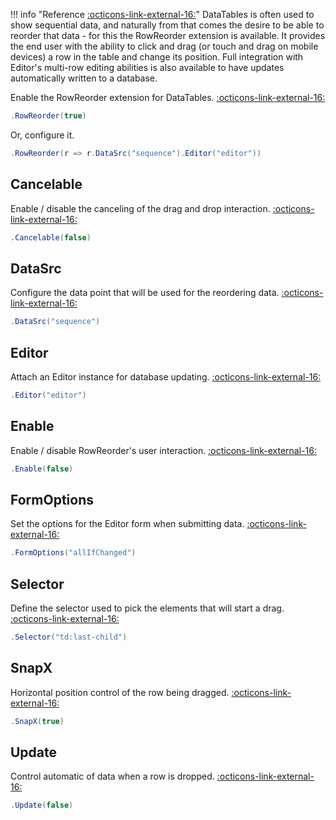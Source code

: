 !!! info "Reference [:octicons-link-external-16:](https://datatables.net/extensions/rowreorder/)"
	DataTables is often used to show sequential data, and naturally from that comes the desire to be able to reorder that
	data - for this the RowReorder extension is available. It provides the end user with the ability to click and drag
	(or touch and drag on mobile devices) a row in the table and change its position. 
	Full integration with Editor's multi-row editing abilities is also available to have updates automatically written to a database.

Enable the RowReorder extension for DataTables.
[:octicons-link-external-16:](https://datatables.net/reference/option/rowReorder)
```csharp
.RowReorder(true)
```
Or, configure it.
```csharp
.RowReorder(r => r.DataSrc("sequence").Editor("editor"))
```

## Cancelable
Enable / disable the canceling of the drag and drop interaction.
[:octicons-link-external-16:](https://datatables.net/reference/option/rowReorder.cancelable)
```csharp
.Cancelable(false)
```

## DataSrc
Configure the data point that will be used for the reordering data.
[:octicons-link-external-16:](https://datatables.net/reference/option/rowReorder.dataSrc)
```csharp
.DataSrc("sequence")
```

## Editor
Attach an Editor instance for database updating.
[:octicons-link-external-16:](https://datatables.net/reference/option/rowReorder.editor)
```csharp
.Editor("editor")
```

## Enable
Enable / disable RowReorder's user interaction.
[:octicons-link-external-16:](https://datatables.net/reference/option/rowReorder.enable)
```csharp
.Enable(false)
```

## FormOptions
Set the options for the Editor form when submitting data.
[:octicons-link-external-16:](https://datatables.net/reference/option/rowReorder.formOptions)
```csharp
.FormOptions("allIfChanged")
```

## Selector
Define the selector used to pick the elements that will start a drag.
[:octicons-link-external-16:](https://datatables.net/reference/option/rowReorder.selector)
```csharp
.Selector("td:last-child")
```

## SnapX
Horizontal position control of the row being dragged.
[:octicons-link-external-16:](https://datatables.net/reference/option/rowReorder.snapX)
```csharp
.SnapX(true)
```

## Update
Control automatic of data when a row is dropped.
[:octicons-link-external-16:](https://datatables.net/reference/option/rowReorder.update)
```csharp
.Update(false)
```

